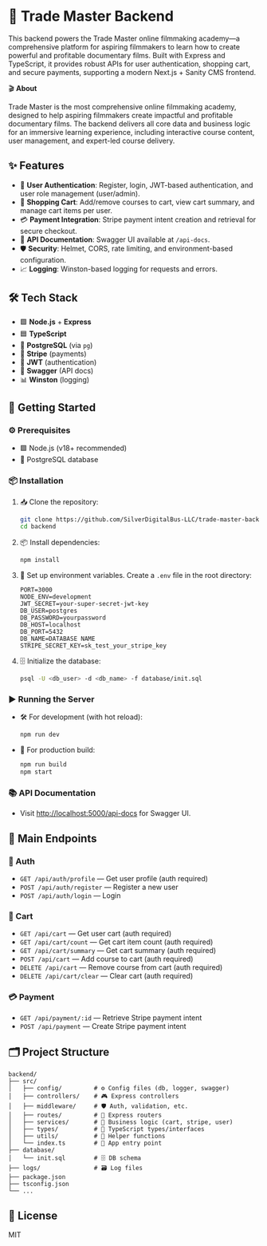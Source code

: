 # 🚀 Trade Master Backend

This backend powers the Trade Master online filmmaking academy—a comprehensive platform for aspiring filmmakers to learn how to create powerful and profitable documentary films. Built with Express and TypeScript, it provides robust APIs for user authentication, shopping cart, and secure payments, supporting a modern Next.js + Sanity CMS frontend.

🎬 **About**

Trade Master is the most comprehensive online filmmaking academy, designed to help aspiring filmmakers create impactful and profitable documentary films. The backend delivers all core data and business logic for an immersive learning experience, including interactive course content, user management, and expert-led course delivery.

## ✨ Features

- 🔐 **User Authentication**: Register, login, JWT-based authentication, and user role management (user/admin).
- 🛒 **Shopping Cart**: Add/remove courses to cart, view cart summary, and manage cart items per user.
- 💳 **Payment Integration**: Stripe payment intent creation and retrieval for secure checkout.
- 📄 **API Documentation**: Swagger UI available at `/api-docs`.
- 🛡️ **Security**: Helmet, CORS, rate limiting, and environment-based configuration.
- 📈 **Logging**: Winston-based logging for requests and errors.

## 🛠️ Tech Stack

- 🟩 **Node.js** + **Express**
- 🟦 **TypeScript**
- 🐘 **PostgreSQL** (via `pg`)
- 💸 **Stripe** (payments)
- 🔑 **JWT** (authentication)
- 📃 **Swagger** (API docs)
- 📊 **Winston** (logging)

## 🚦 Getting Started

### ⚙️ Prerequisites

- 🟩 Node.js (v18+ recommended)
- 🐘 PostgreSQL database

### 📦 Installation

1. 📥 Clone the repository:
   ```bash
   git clone https://github.com/SilverDigitalBus-LLC/trade-master-backend.git
   cd backend
   ```
2. 📦 Install dependencies:
   ```bash
   npm install
   ```
3. 📝 Set up environment variables. Create a `.env` file in the root directory:
   ```env
   PORT=3000
   NODE_ENV=development
   JWT_SECRET=your-super-secret-jwt-key
   DB_USER=postgres
   DB_PASSWORD=yourpassword
   DB_HOST=localhost
   DB_PORT=5432
   DB_NAME=DATABASE NAME
   STRIPE_SECRET_KEY=sk_test_your_stripe_key
   ```
4. 🗄️ Initialize the database:
   ```bash
   psql -U <db_user> -d <db_name> -f database/init.sql
   ```

### ▶️ Running the Server

- 🛠️ For development (with hot reload):
  ```bash
  npm run dev
  ```
- 🚀 For production build:
  ```bash
  npm run build
  npm start
  ```

### 📚 API Documentation

- Visit [http://localhost:5000/api-docs](http://localhost:5000/api-docs) for Swagger UI.

## 🔗 Main Endpoints

### 👤 Auth

- `GET /api/auth/profile` — Get user profile (auth required)
- `POST /api/auth/register` — Register a new user
- `POST /api/auth/login` — Login

### 🛒 Cart

- `GET /api/cart` — Get user cart (auth required)
- `GET /api/cart/count` — Get cart item count (auth required)
- `GET /api/cart/summary` — Get cart summary (auth required)
- `POST /api/cart` — Add course to cart (auth required)
- `DELETE /api/cart` — Remove course from cart (auth required)
- `DELETE /api/cart/clear` — Clear cart (auth required)

### 💳 Payment

- `GET /api/payment/:id` — Retrieve Stripe payment intent
- `POST /api/payment` — Create Stripe payment intent

## 🗂️ Project Structure

```
backend/
├── src/
│   ├── config/         # ⚙️ Config files (db, logger, swagger)
│   ├── controllers/    # 🎮 Express controllers
│   ├── middleware/     # 🛡️ Auth, validation, etc.
│   ├── routes/         # 🚦 Express routers
│   ├── services/       # 🧠 Business logic (cart, stripe, user)
│   ├── types/          # 📝 TypeScript types/interfaces
│   ├── utils/          # 🧰 Helper functions
│   └── index.ts        # 🚀 App entry point
├── database/
│   └── init.sql        # 🗄️ DB schema
├── logs/               # 🗃️ Log files
├── package.json
├── tsconfig.json
└── ...
```

## 📝 License

MIT
